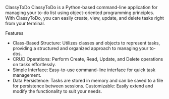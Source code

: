 ClassyToDo
ClassyToDo is a Python-based command-line application for managing your to-do list using object-oriented programming principles. With ClassyToDo, you can easily create, view, update, and delete tasks right from your terminal.

Features
- Class-Based Structure: 
    Utilizes classes and objects to represent tasks, providing a structured and organized approach to managing your to-dos.
- CRUD Operations:
    Perform Create, Read, Update, and Delete operations on tasks effortlessly.
- Simple Interface:
    Easy-to-use command-line interface for quick task management.
- Data Persistence:
    Tasks are stored in memory and can be saved to a file for persistence between sessions.
Customizable:
    Easily extend and modify the functionality to suit your needs.
